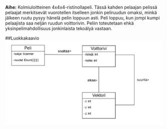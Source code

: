 **Aihe:** Kolmiuloitteinen 4x4x4-ristinollapeli. Tässä kahden pelaajan pelissä pelaajat merkitsevät vuorotellen itselleen jonkin 
peliruudun omaksi, minkä jälkeen ruutu pysyy hänelä pelin loppuun asti. Peli loppuu, kun jompi kumpi pelaajista saa neljän ruudun 
voittorivin. Peliin toteutetaan ehkä yksinpelimahdollisuus jonkinlaista tekoälyä vastaan.

##Luokkakaavio
![kuva luokkakaaviosta](luokkakaavio4x4x4-ristinolla.png)
